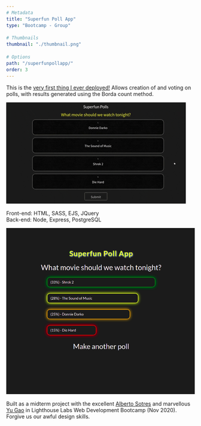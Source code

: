 ```yaml
---
# Metadata
title: "Superfun Poll App"
type: "Bootcamp - Group"

# Thumbnails
thumbnail: "./thumbnail.png"

# Options
path: "/superfunpollapp/"
order: 3
---
```


<article role="article">

This is the <a href="https://sleepy-inlet-66286.herokuapp.com/" target="_blank">very first thing I ever deployed!</a> Allows creation of and voting on polls, with results generated using the Borda count method. 
</article>

![Respond to polls by dragging and dropping options](images/pollresponse.gif)

<article role="article">

Front-end: HTML, SASS, EJS, JQuery  
Back-end: Node, Express, PostgreSQL


</article>

![Poll result display page](images/superfunpollresults.png)

<article role="article">

Built as a midterm project with the excellent <a href="https://github.com/soccermind" target="_blank">Alberto Sotres</a> and marvellous <a href="https://github.com/gybubest" target="_blank">Yu Gao</a> in Lighthouse Labs Web Development Bootcamp (Nov 2020). Forgive us our awful design skills.

</article>
